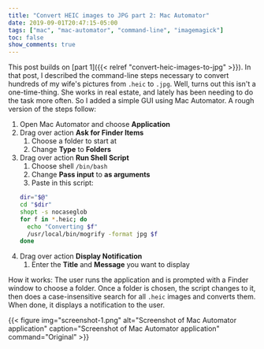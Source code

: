 ```yaml
---
title: "Convert HEIC images to JPG part 2: Mac Automator"
date: 2019-09-01T20:47:15-05:00
tags: ["mac", "mac-automator", "command-line", "imagemagick"]
toc: false
show_comments: true
---
```


This post builds on [part 1]({{< relref "convert-heic-images-to-jpg" >}}). In that post, I described the command-line steps necessary to convert hundreds of my wife's pictures from `.heic` to `.jpg`. Well, turns out this isn't a one-time-thing. She works in real estate, and lately has been needing to do the task more often. So I added a simple GUI using Mac Automator. A rough version of the steps follow:

1. Open Mac Automator and choose **Application**
1. Drag over action **Ask for Finder Items**
    1. Choose a folder to start at
    1. Change **Type** to **Folders**
1. Drag over action **Run Shell Script**
    1. Choose shell `/bin/bash`
    1. Change **Pass input** to **as arguments**
    1. Paste in this script:
    ```bash
    dir="$@"
    cd "$dir"
    shopt -s nocaseglob
    for f in *.heic; do
      echo "Converting $f"
      /usr/local/bin/mogrify -format jpg $f
    done
    ```
1. Drag over action **Display Notification**
    1. Enter the **Title** and **Message** you want to display

How it works: The user runs the application and is prompted with a Finder window to choose a folder. Once a folder is chosen, the script changes to it, then does a case-insensitive search for all `.heic` images and converts them. When done, it displays a notification to the user. 

{{< figure
img="screenshot-1.png" 
alt="Screenshot of Mac Automator application" 
caption="Screenshot of Mac Automator application" 
command="Original" >}}
